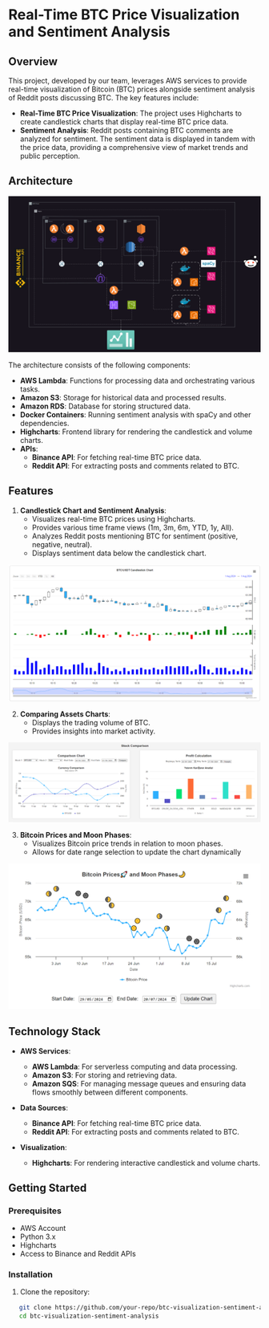 # Real-Time BTC Price Visualization and Sentiment Analysis

## Overview

This project, developed by our team, leverages AWS services to provide real-time visualization of Bitcoin (BTC) prices alongside sentiment analysis of Reddit posts discussing BTC. The key features include:

- **Real-Time BTC Price Visualization**: The project uses Highcharts to create candlestick charts that display real-time BTC price data.
- **Sentiment Analysis**: Reddit posts containing BTC comments are analyzed for sentiment. The sentiment data is displayed in tandem with the price data, providing a comprehensive view of market trends and public perception.

## Architecture

![Diagram Picture](charts_and_diagram/diagram_picture.png)


The architecture consists of the following components:

- **AWS Lambda**: Functions for processing data and orchestrating various tasks.
- **Amazon S3**: Storage for historical data and processed results.
- **Amazon RDS**: Database for storing structured data.
- **Docker Containers**: Running sentiment analysis with spaCy and other dependencies.
- **Highcharts**: Frontend library for rendering the candlestick and volume charts.
- **APIs**:
  - **Binance API**: For fetching real-time BTC price data.
  - **Reddit API**: For extracting posts and comments related to BTC.

## Features

1. **Candlestick Chart and Sentiment Analysis**:
   - Visualizes real-time BTC prices using Highcharts.
   - Provides various time frame views (1m, 3m, 6m, YTD, 1y, All).
   - Analyzes Reddit posts mentioning BTC for sentiment (positive, negative, neutral).
   - Displays sentiment data below the candlestick chart.

![Bitcoin Prices and Moon Phases](charts_and_diagram/btc_price_sentiment.png)

2. **Comparing Assets Charts**:
   - Displays the trading volume of BTC.
   - Provides insights into market activity.

![Comparing Assets Charts](charts_and_diagram/compare_assets.png)


3. **Bitcoin Prices and Moon Phases**:
   - Visualizes Bitcoin price trends in relation to moon phases.
   - Allows for date range selection to update the chart dynamically

![Bitcoin Prices and Moon Phases](charts_and_diagram/moon_phases.png)

## Technology Stack

- **AWS Services**:
  - **AWS Lambda**: For serverless computing and data processing.
  - **Amazon S3**: For storing and retrieving data.
  - **Amazon SQS**: For managing message queues and ensuring data flows smoothly between different components.

- **Data Sources**:
  - **Binance API**: For fetching real-time BTC price data.
  - **Reddit API**: For extracting posts and comments related to BTC.

- **Visualization**:
  - **Highcharts**: For rendering interactive candlestick and volume charts.

## Getting Started

### Prerequisites

- AWS Account
- Python 3.x
- Highcharts
- Access to Binance and Reddit APIs

### Installation

1. Clone the repository:

```bash
   git clone https://github.com/your-repo/btc-visualization-sentiment-analysis.git
   cd btc-visualization-sentiment-analysis
```
